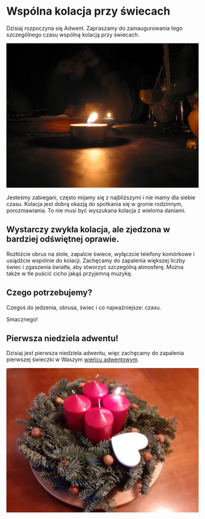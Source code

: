# Wspólna kolacja przy świecach

Dzisiaj rozpoczyna się Adwent. Zapraszamy do zainaugurowania tego szczególnego czasu wspólną kolacją przy świecach.

![Kolacja](/img/2022-11-27.jpg)

Jesteśmy zabiegani, często mijamy się z najbliższymi i nie mamy dla siebie czasu. Kolacja jest dobrą okazją do spotkania się w gronie rodzinnym, porozmawiania. To nie musi być wyszukana kolacja z wieloma daniami. 

## Wystarczy zwykła kolacja, ale zjedzona w bardziej odświętnej oprawie. 

Rozłóżcie obrus na stole, zapalcie świece, wyłączcie telefony komórkowe i usiądźcie wspólnie do kolacji. Zachęcamy do zapalenia większej liczby świec i zgaszenia światła, aby stworzyć szczególną atmosferę. Można także w tle puścić cicho jakąś przyjemną muzykę. 

## Czego potrzebujemy?

Czegoś do jedzenia, obrusa, świec i co najważniejsze: czasu.

Smacznego!

## Pierwsza niedziela adwentu!

Dzisiaj jest pierwsza niedziela adwentu, więc zachęcamy do zapalenia pierwszej świeczki w Waszym [wieńcu adwentowym](/wieniec/).

![Wieniec](/img/adwent-1.jpg)

